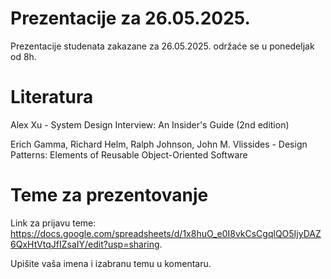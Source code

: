 # Prezentacije za 26.05.2025.
Prezentacije studenata zakazane za 26.05.2025. održaće se u ponedeljak od 8h.

# Literatura

Alex Xu - System Design Interview: An Insider's Guide (2nd edition)

Erich Gamma, Richard Helm, Ralph Johnson, John M. Vlissides - Design Patterns: Elements of Reusable Object-Oriented Software

# Teme za prezentovanje 

Link za prijavu teme:
https://docs.google.com/spreadsheets/d/1x8huO_e0I8vkCsCgqlQO5IjyDAZ6QxHtVtqJfIZsaIY/edit?usp=sharing.

Upišite vaša imena i izabranu temu u komentaru.

